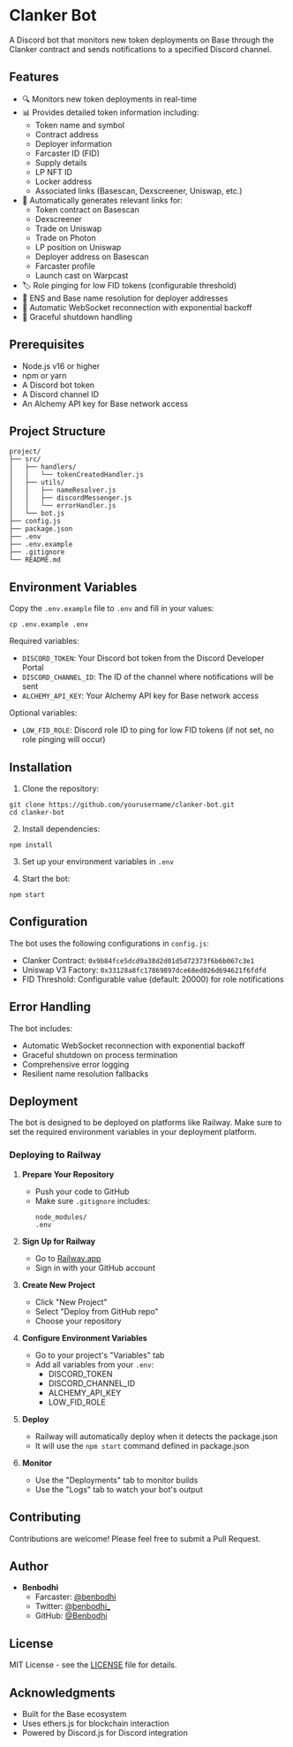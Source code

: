 # Clanker Bot

A Discord bot that monitors new token deployments on Base through the Clanker contract and sends notifications to a specified Discord channel.

## Features

- 🔍 Monitors new token deployments in real-time
- 📊 Provides detailed token information including:
  - Token name and symbol
  - Contract address
  - Deployer information
  - Farcaster ID (FID)
  - Supply details
  - LP NFT ID
  - Locker address
  - Associated links (Basescan, Dexscreener, Uniswap, etc.)
- 🔗 Automatically generates relevant links for:
  - Token contract on Basescan
  - Dexscreener
  - Trade on Uniswap
  - Trade on Photon
  - LP position on Uniswap
  - Deployer address on Basescan
  - Farcaster profile
  - Launch cast on Warpcast
- 🏷️ Role pinging for low FID tokens (configurable threshold)
- 👤 ENS and Base name resolution for deployer addresses
- 🔄 Automatic WebSocket reconnection with exponential backoff
- 🛑 Graceful shutdown handling

## Prerequisites

- Node.js v16 or higher
- npm or yarn
- A Discord bot token
- A Discord channel ID
- An Alchemy API key for Base network access

## Project Structure

```
project/
├── src/
│   ├── handlers/
│   │   └── tokenCreatedHandler.js
│   ├── utils/
│   │   ├── nameResolver.js
│   │   ├── discordMessenger.js
│   │   └── errorHandler.js
│   └── bot.js
├── config.js
├── package.json
├── .env
├── .env.example
├── .gitignore
└── README.md
```

## Environment Variables

Copy the `.env.example` file to `.env` and fill in your values:

```
cp .env.example .env
```

Required variables:
- `DISCORD_TOKEN`: Your Discord bot token from the Discord Developer Portal
- `DISCORD_CHANNEL_ID`: The ID of the channel where notifications will be sent
- `ALCHEMY_API_KEY`: Your Alchemy API key for Base network access

Optional variables:
- `LOW_FID_ROLE`: Discord role ID to ping for low FID tokens (if not set, no role pinging will occur)

## Installation

1. Clone the repository:
```
git clone https://github.com/yourusername/clanker-bot.git
cd clanker-bot
```

2. Install dependencies:
```
npm install
```

3. Set up your environment variables in `.env`

4. Start the bot:
```
npm start
```

## Configuration

The bot uses the following configurations in `config.js`:
- Clanker Contract: `0x9b84fce5dcd9a38d2d01d5d72373f6b6b067c3e1`
- Uniswap V3 Factory: `0x33128a8fc17869897dce68ed026d694621f6fdfd`
- FID Threshold: Configurable value (default: 20000) for role notifications

## Error Handling

The bot includes:
- Automatic WebSocket reconnection with exponential backoff
- Graceful shutdown on process termination
- Comprehensive error logging
- Resilient name resolution fallbacks

## Deployment

The bot is designed to be deployed on platforms like Railway. Make sure to set the required environment variables in your deployment platform.

### Deploying to Railway

1. **Prepare Your Repository**
   - Push your code to GitHub
   - Make sure `.gitignore` includes:
     ```
     node_modules/
     .env
     ```

2. **Sign Up for Railway**
   - Go to [Railway.app](https://railway.app/)
   - Sign in with your GitHub account

3. **Create New Project**
   - Click "New Project"
   - Select "Deploy from GitHub repo"
   - Choose your repository

4. **Configure Environment Variables**
   - Go to your project's "Variables" tab
   - Add all variables from your `.env`:
     - DISCORD_TOKEN
     - DISCORD_CHANNEL_ID
     - ALCHEMY_API_KEY
     - LOW_FID_ROLE

5. **Deploy**
   - Railway will automatically deploy when it detects the package.json
   - It will use the `npm start` command defined in package.json

6. **Monitor**
   - Use the "Deployments" tab to monitor builds
   - Use the "Logs" tab to watch your bot's output

## Contributing

Contributions are welcome! Please feel free to submit a Pull Request.

## Author

- **Benbodhi**
  - Farcaster: [@benbodhi](https://warpcast.com/benbodhi)
  - Twitter: [@benbodhi_](https://twitter.com/benbodhi)
  - GitHub: [@Benbodhi](https://github.com/Benbodhi)

## License

MIT License - see the [LICENSE](LICENSE) file for details.

## Acknowledgments

- Built for the Base ecosystem
- Uses ethers.js for blockchain interaction
- Powered by Discord.js for Discord integration
